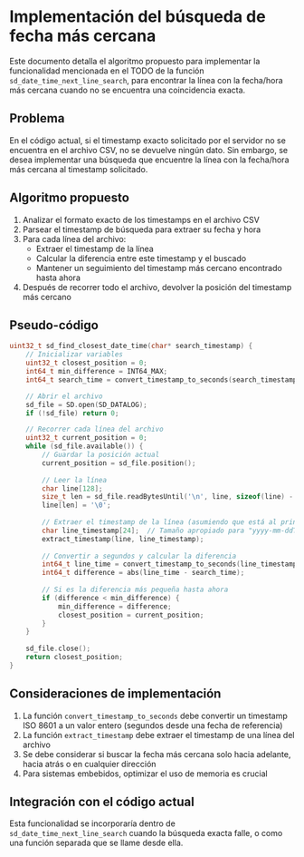 # Implementación del búsqueda de fecha más cercana

Este documento detalla el algoritmo propuesto para implementar la funcionalidad mencionada en el TODO de la función `sd_date_time_next_line_search`, para encontrar la línea con la fecha/hora más cercana cuando no se encuentra una coincidencia exacta.

## Problema

En el código actual, si el timestamp exacto solicitado por el servidor no se encuentra en el archivo CSV, no se devuelve ningún dato. Sin embargo, se desea implementar una búsqueda que encuentre la línea con la fecha/hora más cercana al timestamp solicitado.

## Algoritmo propuesto

1. Analizar el formato exacto de los timestamps en el archivo CSV
2. Parsear el timestamp de búsqueda para extraer su fecha y hora
3. Para cada línea del archivo:
   - Extraer el timestamp de la línea
   - Calcular la diferencia entre este timestamp y el buscado
   - Mantener un seguimiento del timestamp más cercano encontrado hasta ahora
4. Después de recorrer todo el archivo, devolver la posición del timestamp más cercano

## Pseudo-código

```cpp
uint32_t sd_find_closest_date_time(char* search_timestamp) {
    // Inicializar variables
    uint32_t closest_position = 0;
    int64_t min_difference = INT64_MAX;
    int64_t search_time = convert_timestamp_to_seconds(search_timestamp);

    // Abrir el archivo
    sd_file = SD.open(SD_DATALOG);
    if (!sd_file) return 0;

    // Recorrer cada línea del archivo
    uint32_t current_position = 0;
    while (sd_file.available()) {
        // Guardar la posición actual
        current_position = sd_file.position();
        
        // Leer la línea
        char line[128];
        size_t len = sd_file.readBytesUntil('\n', line, sizeof(line) - 1);
        line[len] = '\0';
        
        // Extraer el timestamp de la línea (asumiendo que está al principio)
        char line_timestamp[24];  // Tamaño apropiado para "yyyy-mm-ddThh:mm:ssZ"
        extract_timestamp(line, line_timestamp);
        
        // Convertir a segundos y calcular la diferencia
        int64_t line_time = convert_timestamp_to_seconds(line_timestamp);
        int64_t difference = abs(line_time - search_time);
        
        // Si es la diferencia más pequeña hasta ahora
        if (difference < min_difference) {
            min_difference = difference;
            closest_position = current_position;
        }
    }
    
    sd_file.close();
    return closest_position;
}
```

## Consideraciones de implementación

1. La función `convert_timestamp_to_seconds` debe convertir un timestamp ISO 8601 a un valor entero (segundos desde una fecha de referencia)
2. La función `extract_timestamp` debe extraer el timestamp de una línea del archivo
3. Se debe considerar si buscar la fecha más cercana solo hacia adelante, hacia atrás o en cualquier dirección
4. Para sistemas embebidos, optimizar el uso de memoria es crucial

## Integración con el código actual

Esta funcionalidad se incorporaría dentro de `sd_date_time_next_line_search` cuando la búsqueda exacta falle, o como una función separada que se llame desde ella.

